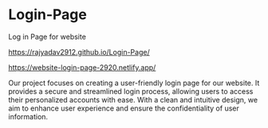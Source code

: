 # Login-Page
Log in Page for website

https://rajyadav2912.github.io/Login-Page/

https://website-login-page-2920.netlify.app/

Our project focuses on creating a user-friendly login page for our website. It provides a secure and streamlined login process, allowing users to access their personalized accounts with ease. With a clean and intuitive design, we aim to enhance user experience and ensure the confidentiality of user information.
